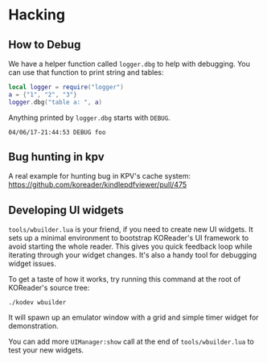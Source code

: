 Hacking
=======

## How to Debug

We have a helper function called `logger.dbg` to help with debugging. You can use that function to print string and tables:

```lua
local logger = require("logger")
a = {"1", "2", "3"}
logger.dbg("table a: ", a)
```

Anything printed by `logger.dbg` starts with `DEBUG`.

```
04/06/17-21:44:53 DEBUG foo
```

## Bug hunting in kpv

A real example for hunting bug in KPV's cache system: https://github.com/koreader/kindlepdfviewer/pull/475


## Developing UI widgets ##

`tools/wbuilder.lua` is your friend, if you need to create new UI widgets. It
sets up a minimal environment to bootstrap KOReader's UI framework to avoid
starting the whole reader. This gives you quick feedback loop while iterating
through your widget changes. It's also a handy tool for debugging widget
issues.

To get a taste of how it works, try running this command at the root of
KOReader's source tree:

```
./kodev wbuilder
```

It will spawn up an emulator window with a grid and simple timer widget for
demonstration.

You can add more `UIManager:show` call at the end of `tools/wbuilder.lua` to
test your new widgets.
